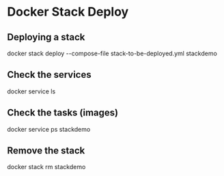 # Docker Stack Deploy
## Deploying a stack
docker stack deploy --compose-file stack-to-be-deployed.yml stackdemo

## Check the services
docker service ls

## Check the tasks (images)
docker service ps stackdemo

## Remove the stack
docker stack rm stackdemo